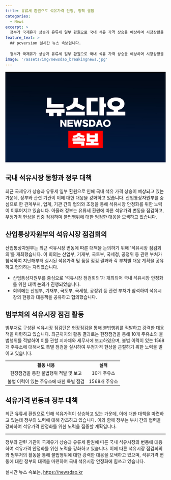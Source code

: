 ```yaml
---
title: 유류세 환원으로 석유가격 안정, 정책 결집
categories:
  - News
excerpt: >
  정부가 국제유가 상승과 유류세 일부 환원으로 국내 석유 가격 상승을 예상하며 시장상황을 점검하고 석유가격 안정을 위해 노력한다. 산업통상자원부는 이를 위해 관계부처, 업계, 기관 등과 ‘석유시장 점검회의’를 개최했고, 불법행위를 적발하고 석유유통을 점검하는 등 여러 대책을 마련하고 있다. 또한 유류세 환원에 따른 석유가격 동향에 대해 점검하며, 정부는 부처별 역량을 결집해 석유가격 안정화를 위해 노력할 계획이다. (출처: 정책브리핑)
feature_text: >
  ## pcversion 실시간 뉴스 속보입니다.

  정부가 국제유가 상승과 유류세 일부 환원으로 국내 석유 가격 상승을 예상하며 시장상황을 점검하고 석유가격 안정을 위해 노력한다. 산업통상자원부는 이를 위해 관계부처, 업계, 기관 등과 ‘석유시장 점검회의’를 개최했고, 불법행위를 적발하고 석유유통을 점검하는 등 여러 대책을 마련하고 있다. 또한 유류세 환원에 따른 석유가격 동향에 대해 점검하며, 정부는 부처별 역량을 결집해 석유가격 안정화를 위해 노력할 계획이다. (출처: 정책브리핑)
image: '/assets/img/newsdao_breakingnews.jpg'
---
```


<p><img src="/assets/img/newsdao_breakingnews.jpg" alt="pcversion 속보" /></p>

<h2>국내 석유시장 동향과 정부 대책</h2>

<p data-ke-size="size16">최근 국제유가 상승과 유류세 일부 환원으로 인해 국내 석유 가격 상승이 예상되고 있는 가운데, 정부와 관련 기관이 이에 대한 대응을 강화하고 있습니다. 산업통상자원부를 중심으로 한 관계부처, 업계, 기관 간의 협의와 조정을 통해 석유시장 안정화를 위한 노력이 이루어지고 있습니다. 아울러 정부는 유류세 환원에 따른 석유가격 변동을 점검하고, 부정가격 현상을 집중 점검하며 불법행위에 대한 엄정한 대응을 모색하고 있습니다.</p>

<h2 data-ke-size="size26">산업통상자원부의 석유시장 점검회의</h2>

<p data-ke-size="size16">산업통상자원부는 최근 석유시장 변동에 따른 대책을 논의하기 위해 '석유시장 점검회의'를 개최했습니다. 이 회의는 산업부, 기재부, 국토부, 국세청, 공정위 등 관련 부처가 참석하여 지난해부터 실시된 석유가격 및 품질 점검 결과와 각 부처별 대응 계획을 공유하고 협의하는 자리였습니다.</p>

<ul>
    <li>산업통상자원부를 중심으로 ‘석유시장 점검회의’가 개최되어 국내 석유시장 안정화를 위한 대책 논의가 진행되었습니다.</li>
    <li>회의에는 산업부, 기재부, 국토부, 국세청, 공정위 등 관련 부처가 참석하여 석유시장의 현황과 대응책을 공유하고 협의했습니다.</li>
</ul>

<h2 data-ke-size="size26">범부처의 석유시장 점검 활동</h2>

<p data-ke-size="size16">범부처로 구성된 석유시장 점검단은 현장점검을 통해 불법행위를 적발하고 강력한 대응책을 마련하고 있습니다. 최근까지의 활동 결과로는 현장점검을 통해 10개 주유소의 불법행위를 적발하여 이를 관할 지자체와 세무서에 보고하였으며, 불법 이력이 있는 1568개 주유소에 대해서도 특별 점검을 실시하여 부정가격 현상을 근절하기 위한 노력을 벌이고 있습니다.</p>

<table>
    <tr>
        <td style="text-align: center; height: 17px;"><b>활동 내용</b></td>
        <td style="text-align: center; height: 17px;"><b>실적</b></td>
    </tr>
    <tr>
        <td style="text-align: center; height: 17px;">현장점검을 통한 불법행위 적발 및 보고</td>
        <td style="text-align: center; height: 17px;">10개 주유소</td>
    </tr>
    <tr>
        <td style="text-align: center; height: 17px;">불법 이력이 있는 주유소에 대한 특별 점검</td>
        <td style="text-align: center; height: 17px;">1568개 주유소</td>
    </tr>
</table>

<h2 data-ke-size="size26">석유가격 변동과 정부 대책</h2>

<p data-ke-size="size16">최근 유류세 환원으로 인해 석유가격이 상승하고 있는 가운데, 이에 대한 대책을 마련하고 있는데 정부의 노력에 대해 강조하고 있습니다. 이와 함께 정부는 부처 간의 협력을 강화하여 석유가격 안정화를 위한 노력을 집중할 계획입니다.</p>

<hr>

<p data-ke-size="size16">정부와 관련 기관이 국제유가 상승과 유류세 환원에 따른 국내 석유시장의 변동에 대응하여 석유가격 안정화를 위한 노력을 강화하고 있습니다. 이에 따른 석유시장 점검회의와 범부처의 활동을 통해 불법행위에 대한 강력한 대응을 모색하고 있으며, 석유가격 변동에 대한 정부의 대책을 마련하여 국내 석유시장 안정화에 힘쓰고 있습니다.</p>
실시간 뉴스 속보는, <a href="https://newsdao.kr" rel="dofollow">https://newsdao.kr</a>


